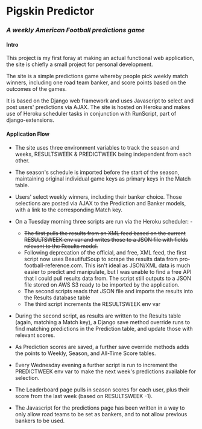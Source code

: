 # Pigskin Predictor
### *A weekly American Football predictions game*

#### Intro

This project is my first foray at making an actual functional web application, the site is chiefly a small project for personal development.

The site is a simple predictions game whereby people pick weekly match winners, including one road team banker, and score points based on the outcomes of the games.

It is based on the Django web framework and uses Javascript to select and post users' predictions via AJAX. The site is hosted on Heroku and makes use of Heroku scheduler tasks in conjunction with RunScript, part of django-extensions.

#### Application Flow

* The site uses three environment variables to track the season and weeks, RESULTSWEEK & PREDICTWEEK being independent from each other.

* The season's schedule is imported before the start of the season, maintaining original individual game keys as primary keys in the Match table.

* Users' select weekly winners, including their banker choice. Those selections are posted via AJAX to the Prediction and Banker models, with a link to the corresponding Match key.

* On a Tuesday morning three scripts are run via the Heroku scheduler: -
  * ~~The first pulls the results from an XML feed based on the current RESULTSWEEK env var and writes those to a JSON file with fields relevant to the Results model.~~
  * Following deprecation of the official, and free, XML feed, the first script now uses BeautifulSoup to scrape the results data from pro-football-reference.com. This isn't ideal as JSON/XML data is much easier to predict and manipulate, but I was unable to find a free API that I could pull results data from.  The script still outputs to a JSON file stored on AWS S3 ready to be imported by the application.
  * The second scripts reads that JSON file and imports the results into the Results database table
  * The third script increments the RESULTSWEEK env var
 
 * During the second script, as results are written to the Results table (again, matching a Match key), a Django save method override runs to find matching predictions in the Prediction table, and update those with relevant scores.
 
 * As Prediction scores are saved, a further save override methods adds the points to Weekly, Season, and All-Time Score tables.
 
 * Every Wednesday evening a further script is run to increment the PREDICTWEEK env var to make the next week's predictions available for selection.
 
 * The Leaderboard page pulls in season scores for each user, plus their score from the last week (based on RESULTSWEEK -1).
 
 * The Javascript for the predictions page has been written in a way to only allow road teams to be set as bankers, and to not allow previous bankers to be used.

